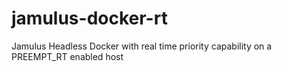 # jamulus-docker-rt
Jamulus Headless Docker with real time priority capability on a PREEMPT_RT enabled host

